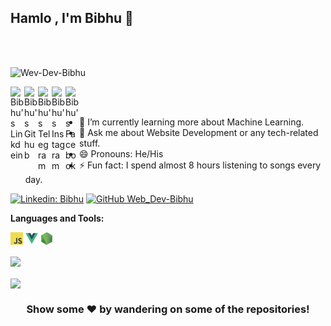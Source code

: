 ## Hamlo , I'm Bibhu 👋
<a href="https://github.com/Wev-Dev-Bibhu">
 <img align="center" src="https://github-readme-stats.vercel.app/api?username=Wev-Dev-Bibhu&&show_icons=true&title_color=ffffff&icon_color=bb2acf&text_color=ff3399&bg_color=151515" alt=""/>
</a>
<br>
<br>


<p align="left"> <img src="https://komarev.com/ghpvc/?username=Wev-Dev-Bibhu&label=Views&color=ff3399&style=plastic" alt="Wev-Dev-Bibhu" /> </p>

<!-- <a href="https://twitter.com/imthepk">
  <img align="left" alt="Bibhu's Twitter" width="22px" src="https://cdn.jsdelivr.net/npm/simple-icons@v3/icons/twitter.svg" />
</a> -->
<a href="https://www.linkedin.com/in/bibhuti-ranjan-das-3ba258201">
  <img align="left" alt="Bibhu's Linkdein" width="22px" src="https://upload.wikimedia.org/wikipedia/commons/thumb/c/ca/LinkedIn_logo_initials.png/240px-LinkedIn_logo_initials.png" />
</a>
<a href="https://github.com/Wev-Dev-Bibhu">
  <img align="left" alt="Bibhu's Github" width="22px" src="https://encrypted-tbn0.gstatic.com/images?q=tbn:ANd9GcSrsu6-gmTKW57XkMJEm9nwHsN5z2qOH9c55ii6t_t8Ms6xa4G33EEhBJ6Xihb-v9TsSAQ&usqp=CAU" />
</a>
<a href="https://t.me/imthepk">
  <img align="left" alt="Bibhu's Telegram" width="22px" src="https://upload.wikimedia.org/wikipedia/commons/thumb/8/82/Telegram_logo.svg/1024px-Telegram_logo.svg.png" />
</a>
<a href="https://instagram.com/whitedevil_2050?utm_medium=copy_link">
  <img align="left" alt="Bibhu's Instagram" width="22px" src="http://assets.stickpng.com/images/580b57fcd9996e24bc43c521.png" />
</a>
<a href="https://www.facebook.com/rocky.sid.547">
  <img align="left" alt="Bibhu's Facebook" width="22px" src="https://upload.wikimedia.org/wikipedia/commons/4/44/Facebook_Logo.png" />
</a>

<br/>
<br/>


- 🌱 I’m currently learning more about Machine Learning.
- 💬 Ask me about Website Development or any tech-related stuff.
- 😄 Pronouns: He/His
- ⚡ Fun fact: I spend almost 8 hours listening to songs every day.

<!-- [![Twitter: imthepk](https://img.shields.io/twitter/follow/imthepk?style=social)](https://twitter.com/imthepk) -->
[![Linkedin: Bibhu](https://img.shields.io/badge/Wev-Dev-Bibhu?style=flat-square&color=ff3399&logo=Linkedin&logoColor=white&link=https://www.linkedin.com/in/bibhuti-ranjan-das-3ba258201/)](https://www.linkedin.com/in/bibhuti-ranjan-das-3ba258201/)
[![GitHub Web_Dev-Bibhu](https://img.shields.io/github/followers/Wev-Dev-Bibhu?label=follow&style=social)](https://github.com/Wev-Dev-Bibhu/)


**Languages and Tools:**  

<!-- <code><img height="20" src="https://raw.githubusercontent.com/github/explore/80688e429a7d4ef2fca1e82350fe8e3517d3494d/topics/flutter/flutter.png"></code> -->
<!-- <code><img height="20" src="https://raw.githubusercontent.com/github/explore/80688e429a7d4ef2fca1e82350fe8e3517d3494d/topics/dart/dart.png"></code> -->
<code><img height="20" src="https://raw.githubusercontent.com/github/explore/80688e429a7d4ef2fca1e82350fe8e3517d3494d/topics/javascript/javascript.png"></code>
<code><img height="20" src="https://raw.githubusercontent.com/github/explore/80688e429a7d4ef2fca1e82350fe8e3517d3494d/topics/vue/vue.png"></code>
<code><img height="20" src="https://raw.githubusercontent.com/github/explore/80688e429a7d4ef2fca1e82350fe8e3517d3494d/topics/nodejs/nodejs.png"></code>    

<a href="https://github.com/Wev-Dev-Bibhu">
  <img align="center" src="https://github-readme-stats.vercel.app/api/top-langs/?username=Wev-Dev-Bibhu&theme=light&hide_langs_below=1" />
</a>
<br>
<br>

<a href="https://github.com/Wev-Dev-Bibhu/myPortfolio.github.io">
 <img align="center" src="https://github-readme-stats.vercel.app/api/pin/?username=Wev-Dev-Bibhu&repo=myPortfolio.github.io&theme=light" />
</a>

<div align="center">

### Show some ❤️ by wandering on some of the repositories!

</div>

